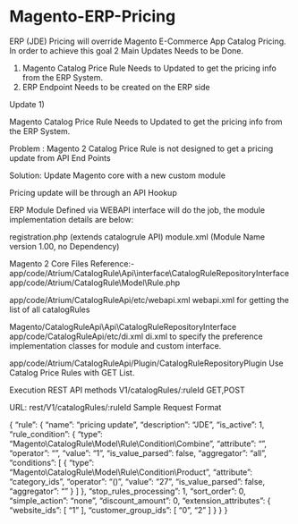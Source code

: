 # Magento-ERP-Pricing

ERP (JDE) Pricing will override Magento E-Commerce App Catalog Pricing.
In order to achieve this goal 2 Main Updates Needs to be Done.

1) Magento Catalog Price Rule Needs to Updated to get the pricing info from the ERP System.
2) ERP Endpoint Needs to be created on the ERP side

Update 1)

Magento Catalog Price Rule Needs to Updated to get the pricing info from the ERP System.

Problem : Magento 2 Catalog Price Rule is not designed to get a pricing update from API End Points

Solution: Update Magento core with a new custom module 

Pricing update will be through an API Hookup

ERP Module Defined via WEBAPI interface will do the job, the module implementation details are below:

registration.php (extends catalogrule API)
module.xml (Module Name version 1.00, no Dependency)



Magento 2 Core Files Reference:-
app/code/Atrium/CatalogRule\Api\interface\CatalogRuleRepositoryInterface
app/code/Atrium/CatalogRule\Model\Rule.php

app/code/Atrium/CatalogRuleApi/etc/webapi.xml
webapi.xml for getting the list of all catalogRules 

Magento/CatalogRuleApi\Api\CatalogRuleRepositoryInterface
app/code/CatalogRuleApi/etc/di.xml
di.xml to specify the preference implementation classes for module and custom interface.


app/code/Atrium/CatalogRuleApi/Plugin/CatalogRuleRepositoryPlugin
Use Catalog Price Rules with GET List.

Execution REST API methods V1/catalogRules/:ruleId GET,POST



URL: rest/V1/catalogRules/:ruleId
Sample Request Format

{
“rule”: {
“name”: “pricing update”,
“description”: “JDE”,
“is_active”: 1,
“rule_condition”: {
“type”: “Magento\CatalogRule\Model\Rule\Condition\Combine”,
“attribute”: “”,
“operator”: “”,
“value”: “1”,
“is_value_parsed”: false,
“aggregator”: “all”,
“conditions”: [
{
“type”: “Magento\CatalogRule\Model\Rule\Condition\Product”,
“attribute”: “category_ids”,
“operator”: “()”,
“value”: “27”,
“is_value_parsed”: false,
“aggregator”: “”
}
]
},
“stop_rules_processing”: 1,
“sort_order”: 0,
“simple_action”: “none”,
“discount_amount”: 0,
“extension_attributes”: {
“website_ids”: [
“1”
],
“customer_group_ids”: [
“0”,
“2”
]
}
}
}




